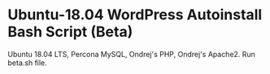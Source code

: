 # Ubuntu-18.04 WordPress Autoinstall Bash Script (Beta)

Ubuntu 18.04 LTS, Percona MySQL, Ondrej's PHP, Ondrej's Apache2. Run beta.sh file. 
